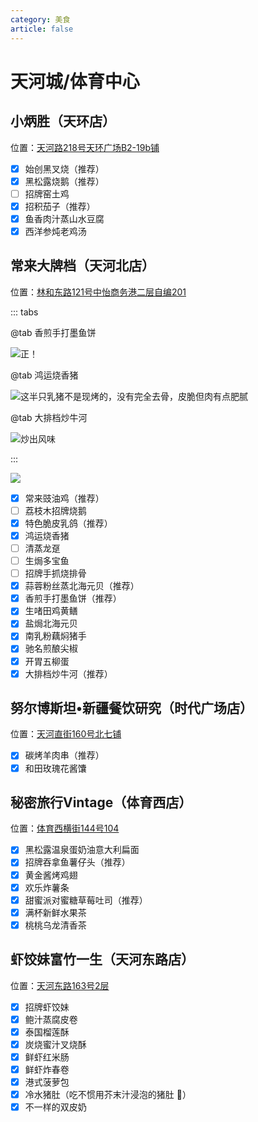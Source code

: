 ```yaml
---
category: 美食
article: false
---
```


# 天河城/体育中心

## 小炳胜（天环店）

<span class="icon iconfont icon-locate"></span> 位置：<a href="https://ditu.amap.com/place/B0FFJ9SWK8" target="_blank">天河路218号天环广场B2-19b铺</a>

- [x] 始创黑叉烧（推荐）
- [x] 黑松露烧鹅（推荐）
- [ ] 招牌窑土鸡
- [x] 招积茄子（推荐）
- [x] 鱼香肉汁蒸山水豆腐
- [x] 西洋参炖老鸡汤

## 常来大牌档（天河北店）

<span class="icon iconfont icon-locate"></span> 位置：<a href="https://ditu.amap.com/place/B0I1VMXOCO" target="_blank">林和东路121号中怡商务港二层自编201</a>

::: tabs

@tab 香煎手打墨鱼饼

![正！](https://img.sherry4869.com/Blog/life/delicacies/guangzhou/th/thc_tyzx/cldpd/img_4.jpg)

@tab 鸿运烧香猪

![这半只乳猪不是现烤的，没有完全去骨，皮脆但肉有点肥腻](https://img.sherry4869.com/Blog/life/delicacies/guangzhou/th/thc_tyzx/cldpd/img_3.jpg)

@tab 大排档炒牛河

![炒出风味](https://img.sherry4869.com/Blog/life/delicacies/guangzhou/th/thc_tyzx/cldpd/img_2.jpg)

:::

![](https://img.sherry4869.com/Blog/life/delicacies/guangzhou/th/thc_tyzx/cldpd/img.jpg)

- [x] 常来豉油鸡（推荐）
- [ ] 荔枝木招牌烧鹅
- [x] 特色脆皮乳鸽（推荐）
- [x] 鸿运烧香猪
- [ ] 清蒸龙趸
- [ ] 生焗多宝鱼
- [ ] 招牌手抓烧排骨
- [x] 蒜蓉粉丝蒸北海元贝（推荐）
- [x] 香煎手打墨鱼饼（推荐）
- [x] 生啫田鸡黄鳝
- [x] 盐焗北海元贝
- [x] 南乳粉藕焖猪手
- [x] 驰名煎酿尖椒
- [x] 开胃五柳蛋
- [x] 大排档炒牛河（推荐）

## 努尔博斯坦•新疆餐饮研究（时代广场店）

<span class="icon iconfont icon-locate"></span> 位置：<a href="https://ditu.amap.com/place/B0FFFZD6Z2" target="_blank">天河直街160号北七铺</a>

- [x] 碳烤羊肉串（推荐）
- [x] 和田玫瑰花酱馕

## 秘密旅行Vintage（体育西店）

<span class="icon iconfont icon-locate"></span> 位置：<a href="https://ditu.amap.com/place/B0FFG63HJJ" target="_blank">体育西横街144号104</a>

- [x] 黑松露温泉蛋奶油意大利扁面
- [x] 招牌吞拿鱼薯仔头（推荐）
- [x] 黄金酱烤鸡翅
- [x] 欢乐炸薯条
- [x] 甜蜜派对蜜糖草莓吐司（推荐）
- [x] 满杯新鲜水果茶
- [x] 桃桃乌龙清香茶

## 虾饺妹富竹一生（天河东路店）

<span class="icon iconfont icon-locate"></span> 位置：<a href="https://ditu.amap.com/place/B0FFK0NJBQ" target="_blank">天河东路163号2层</a>

- [x] 招牌虾饺妹
- [x] 鲍汁蒸腐皮卷
- [x] 泰国榴莲酥
- [x] 炭烧蜜汁叉烧酥
- [x] 鲜虾红米肠
- [x] 鲜虾炸春卷
- [x] 港式菠萝包
- [x] 冷水猪肚（吃不惯用芥末汁浸泡的猪肚 :see_no_evil:）
- [x] 不一样的双皮奶